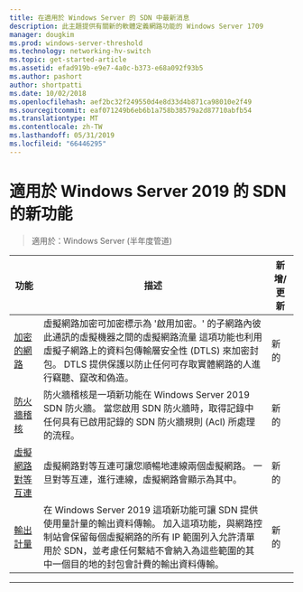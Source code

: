 ```yaml
---
title: 在適用於 Windows Server 的 SDN 中最新消息
description: 此主題提供有關新的軟體定義網路功能的 Windows Server 1709
manager: dougkim
ms.prod: windows-server-threshold
ms.technology: networking-hv-switch
ms.topic: get-started-article
ms.assetid: efad919b-e9e7-4a0c-b373-e68a092f93b5
ms.author: pashort
author: shortpatti
ms.date: 10/02/2018
ms.openlocfilehash: aef2bc32f249550d4e8d33d4b871ca98010e2f49
ms.sourcegitcommit: eaf071249b6eb6b1a758b38579a2d87710abfb54
ms.translationtype: MT
ms.contentlocale: zh-TW
ms.lasthandoff: 05/31/2019
ms.locfileid: "66446295"
---
```

# <a name="whats-new-in-sdn-for-windows-server-2019"></a>適用於 Windows Server 2019 的 SDN 的新功能

>適用於：Windows Server (半年度管道)


|                         **功能**                          |                                                                                                                                                                                         **描述**                                                                                                                                                                                         | **新增/更新** |
|--------------------------------------------------------------|-------------------------------------------------------------------------------------------------------------------------------------------------------------------------------------------------------------------------------------------------------------------------------------------------------------------------------------------------------------------------------------------------|-----------------|
| [加密的網路](vnet-encryption/sdn-vnet-encryption.md) | 虛擬網路加密可加密標示為 '啟用加密。' 的子網路內彼此通訊的虛擬機器之間的虛擬網路流量 這項功能也利用虛擬子網路上的資料包傳輸層安全性 (DTLS) 來加密封包。 DTLS 提供保護以防止任何可存取實體網路的人進行竊聽、竄改和偽造。 |       新的       |
|    [防火牆稽核](security/sdn-firewall-auditing.md)    |                                                                                            防火牆稽核是一項新功能在 Windows Server 2019 SDN 防火牆。 當您啟用 SDN 防火牆時，取得記錄中任何具有已啟用記錄的 SDN 防火牆規則 (Acl) 所處理的流程。                                                                                            |       新的       |
| [虛擬網路對等互連](vnet-peering/sdn-vnet-peering.md)  |                                                                                                                      虛擬網路對等互連可讓您順暢地連線兩個虛擬網路。 一旦對等互連，進行連線，虛擬網路會顯示為其中。                                                                                                                      |       新的       |
|           [輸出計量](manage/sdn-egress.md)            |                  在 Windows Server 2019 這項新功能可讓 SDN 提供使用量計量的輸出資料傳輸。 加入這項功能，與網路控制站會保留每個虛擬網路的所有 IP 範圍列入允許清單用於 SDN，並考慮任何繫結不會納入為這些範圍的其中一個目的地的封包會計費的輸出資料傳輸。                   |       新的       |

---



